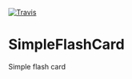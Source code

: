 [![Travis](https://img.shields.io/travis/ajaymache/travis-ci-with-github.svg)](https://travis-ci.org/ajaymache/travis-ci-with-github)

# SimpleFlashCard
Simple flash card 
